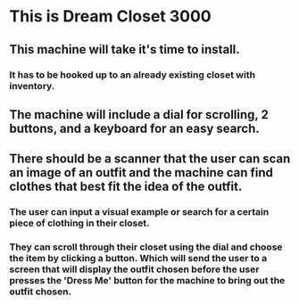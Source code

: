 # This is Dream Closet 3000

## This machine will take it's time to install.
### It has to be hooked up to an already existing closet with inventory.
## The machine will include a dial for scrolling, 2 buttons, and a keyboard for an easy search.
## There should be a scanner that the user can scan an image of an outfit and the machine can find clothes that best fit the idea of the outfit.
### The user can input a visual example or search for a certain piece of clothing in their closet.
### They can scroll through their closet using the dial and choose the item by clicking a button. Which will send the user to a screen that will display the outfit chosen before the user presses the 'Dress Me' button for the machine to bring out the outfit chosen.
